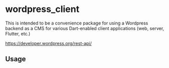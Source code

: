 # wordpress_client

This is intended to be a convenience package for using a Wordpress backend
as a CMS for various Dart-enabled client applications (web, server, Flutter, etc.)

https://developer.wordpress.org/rest-api/

## Usage

<!-- A simple usage example:

    import 'package:wordpress_client/wordpress_client.dart';

    main() {
      var awesome = new Awesome();
    }
-->

<!-- 
## Features and bugs

Please file feature requests and bugs at the [issue tracker][tracker].

[tracker]: http://example.com/issues/replaceme
-->